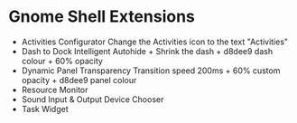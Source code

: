 # Gnome Shell Extensions

- Activities Configurator
    Change the Activities icon to the text "Activities"
- Dash to Dock
    Intelligent Autohide + Shrink the dash + d8dee9 dash colour + 60% opacity
- Dynamic Panel Transparency
    Transition speed 200ms + 60% custom opacity + d8dee9 panel colour
- Resource Monitor
- Sound Input & Output Device Chooser
- Task Widget
